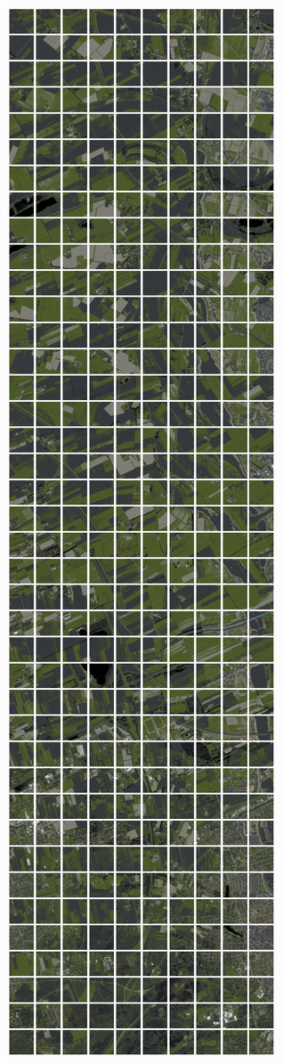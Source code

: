 <html>
<div>
<img src="https://github.com/HakkaTjakka/NL_TILE_MAP/blob/main/18/634/-1052/r.6340.-10520.png" height="44" width="44">
<img src="https://github.com/HakkaTjakka/NL_TILE_MAP/blob/main/18/634/-1052/r.6341.-10520.png" height="44" width="44">
<img src="https://github.com/HakkaTjakka/NL_TILE_MAP/blob/main/18/634/-1052/r.6342.-10520.png" height="44" width="44">
<img src="https://github.com/HakkaTjakka/NL_TILE_MAP/blob/main/18/634/-1052/r.6343.-10520.png" height="44" width="44">
<img src="https://github.com/HakkaTjakka/NL_TILE_MAP/blob/main/18/634/-1052/r.6344.-10520.png" height="44" width="44">
<img src="https://github.com/HakkaTjakka/NL_TILE_MAP/blob/main/18/634/-1052/r.6345.-10520.png" height="44" width="44">
<img src="https://github.com/HakkaTjakka/NL_TILE_MAP/blob/main/18/634/-1052/r.6346.-10520.png" height="44" width="44">
<img src="https://github.com/HakkaTjakka/NL_TILE_MAP/blob/main/18/634/-1052/r.6347.-10520.png" height="44" width="44">
<img src="https://github.com/HakkaTjakka/NL_TILE_MAP/blob/main/18/634/-1052/r.6348.-10520.png" height="44" width="44">
<img src="https://github.com/HakkaTjakka/NL_TILE_MAP/blob/main/18/634/-1052/r.6349.-10520.png" height="44" width="44">
<img src="https://github.com/HakkaTjakka/NL_TILE_MAP/blob/main/18/635/-1052/r.6350.-10520.png" height="44" width="44">
<img src="https://github.com/HakkaTjakka/NL_TILE_MAP/blob/main/18/635/-1052/r.6351.-10520.png" height="44" width="44">
<img src="https://github.com/HakkaTjakka/NL_TILE_MAP/blob/main/18/635/-1052/r.6352.-10520.png" height="44" width="44">
<img src="https://github.com/HakkaTjakka/NL_TILE_MAP/blob/main/18/635/-1052/r.6353.-10520.png" height="44" width="44">
<img src="https://github.com/HakkaTjakka/NL_TILE_MAP/blob/main/18/635/-1052/r.6354.-10520.png" height="44" width="44">
<img src="https://github.com/HakkaTjakka/NL_TILE_MAP/blob/main/18/635/-1052/r.6355.-10520.png" height="44" width="44">
<img src="https://github.com/HakkaTjakka/NL_TILE_MAP/blob/main/18/635/-1052/r.6356.-10520.png" height="44" width="44">
<img src="https://github.com/HakkaTjakka/NL_TILE_MAP/blob/main/18/635/-1052/r.6357.-10520.png" height="44" width="44">
<img src="https://github.com/HakkaTjakka/NL_TILE_MAP/blob/main/18/635/-1052/r.6358.-10520.png" height="44" width="44">
<img src="https://github.com/HakkaTjakka/NL_TILE_MAP/blob/main/18/635/-1052/r.6359.-10520.png" height="44" width="44">
<br>
<img src="https://github.com/HakkaTjakka/NL_TILE_MAP/blob/main/18/634/-1052/r.6340.-10519.png" height="44" width="44">
<img src="https://github.com/HakkaTjakka/NL_TILE_MAP/blob/main/18/634/-1052/r.6341.-10519.png" height="44" width="44">
<img src="https://github.com/HakkaTjakka/NL_TILE_MAP/blob/main/18/634/-1052/r.6342.-10519.png" height="44" width="44">
<img src="https://github.com/HakkaTjakka/NL_TILE_MAP/blob/main/18/634/-1052/r.6343.-10519.png" height="44" width="44">
<img src="https://github.com/HakkaTjakka/NL_TILE_MAP/blob/main/18/634/-1052/r.6344.-10519.png" height="44" width="44">
<img src="https://github.com/HakkaTjakka/NL_TILE_MAP/blob/main/18/634/-1052/r.6345.-10519.png" height="44" width="44">
<img src="https://github.com/HakkaTjakka/NL_TILE_MAP/blob/main/18/634/-1052/r.6346.-10519.png" height="44" width="44">
<img src="https://github.com/HakkaTjakka/NL_TILE_MAP/blob/main/18/634/-1052/r.6347.-10519.png" height="44" width="44">
<img src="https://github.com/HakkaTjakka/NL_TILE_MAP/blob/main/18/634/-1052/r.6348.-10519.png" height="44" width="44">
<img src="https://github.com/HakkaTjakka/NL_TILE_MAP/blob/main/18/634/-1052/r.6349.-10519.png" height="44" width="44">
<img src="https://github.com/HakkaTjakka/NL_TILE_MAP/blob/main/18/635/-1052/r.6350.-10519.png" height="44" width="44">
<img src="https://github.com/HakkaTjakka/NL_TILE_MAP/blob/main/18/635/-1052/r.6351.-10519.png" height="44" width="44">
<img src="https://github.com/HakkaTjakka/NL_TILE_MAP/blob/main/18/635/-1052/r.6352.-10519.png" height="44" width="44">
<img src="https://github.com/HakkaTjakka/NL_TILE_MAP/blob/main/18/635/-1052/r.6353.-10519.png" height="44" width="44">
<img src="https://github.com/HakkaTjakka/NL_TILE_MAP/blob/main/18/635/-1052/r.6354.-10519.png" height="44" width="44">
<img src="https://github.com/HakkaTjakka/NL_TILE_MAP/blob/main/18/635/-1052/r.6355.-10519.png" height="44" width="44">
<img src="https://github.com/HakkaTjakka/NL_TILE_MAP/blob/main/18/635/-1052/r.6356.-10519.png" height="44" width="44">
<img src="https://github.com/HakkaTjakka/NL_TILE_MAP/blob/main/18/635/-1052/r.6357.-10519.png" height="44" width="44">
<img src="https://github.com/HakkaTjakka/NL_TILE_MAP/blob/main/18/635/-1052/r.6358.-10519.png" height="44" width="44">
<img src="https://github.com/HakkaTjakka/NL_TILE_MAP/blob/main/18/635/-1052/r.6359.-10519.png" height="44" width="44">
<br>
<img src="https://github.com/HakkaTjakka/NL_TILE_MAP/blob/main/18/634/-1052/r.6340.-10518.png" height="44" width="44">
<img src="https://github.com/HakkaTjakka/NL_TILE_MAP/blob/main/18/634/-1052/r.6341.-10518.png" height="44" width="44">
<img src="https://github.com/HakkaTjakka/NL_TILE_MAP/blob/main/18/634/-1052/r.6342.-10518.png" height="44" width="44">
<img src="https://github.com/HakkaTjakka/NL_TILE_MAP/blob/main/18/634/-1052/r.6343.-10518.png" height="44" width="44">
<img src="https://github.com/HakkaTjakka/NL_TILE_MAP/blob/main/18/634/-1052/r.6344.-10518.png" height="44" width="44">
<img src="https://github.com/HakkaTjakka/NL_TILE_MAP/blob/main/18/634/-1052/r.6345.-10518.png" height="44" width="44">
<img src="https://github.com/HakkaTjakka/NL_TILE_MAP/blob/main/18/634/-1052/r.6346.-10518.png" height="44" width="44">
<img src="https://github.com/HakkaTjakka/NL_TILE_MAP/blob/main/18/634/-1052/r.6347.-10518.png" height="44" width="44">
<img src="https://github.com/HakkaTjakka/NL_TILE_MAP/blob/main/18/634/-1052/r.6348.-10518.png" height="44" width="44">
<img src="https://github.com/HakkaTjakka/NL_TILE_MAP/blob/main/18/634/-1052/r.6349.-10518.png" height="44" width="44">
<img src="https://github.com/HakkaTjakka/NL_TILE_MAP/blob/main/18/635/-1052/r.6350.-10518.png" height="44" width="44">
<img src="https://github.com/HakkaTjakka/NL_TILE_MAP/blob/main/18/635/-1052/r.6351.-10518.png" height="44" width="44">
<img src="https://github.com/HakkaTjakka/NL_TILE_MAP/blob/main/18/635/-1052/r.6352.-10518.png" height="44" width="44">
<img src="https://github.com/HakkaTjakka/NL_TILE_MAP/blob/main/18/635/-1052/r.6353.-10518.png" height="44" width="44">
<img src="https://github.com/HakkaTjakka/NL_TILE_MAP/blob/main/18/635/-1052/r.6354.-10518.png" height="44" width="44">
<img src="https://github.com/HakkaTjakka/NL_TILE_MAP/blob/main/18/635/-1052/r.6355.-10518.png" height="44" width="44">
<img src="https://github.com/HakkaTjakka/NL_TILE_MAP/blob/main/18/635/-1052/r.6356.-10518.png" height="44" width="44">
<img src="https://github.com/HakkaTjakka/NL_TILE_MAP/blob/main/18/635/-1052/r.6357.-10518.png" height="44" width="44">
<img src="https://github.com/HakkaTjakka/NL_TILE_MAP/blob/main/18/635/-1052/r.6358.-10518.png" height="44" width="44">
<img src="https://github.com/HakkaTjakka/NL_TILE_MAP/blob/main/18/635/-1052/r.6359.-10518.png" height="44" width="44">
<br>
<img src="https://github.com/HakkaTjakka/NL_TILE_MAP/blob/main/18/634/-1052/r.6340.-10517.png" height="44" width="44">
<img src="https://github.com/HakkaTjakka/NL_TILE_MAP/blob/main/18/634/-1052/r.6341.-10517.png" height="44" width="44">
<img src="https://github.com/HakkaTjakka/NL_TILE_MAP/blob/main/18/634/-1052/r.6342.-10517.png" height="44" width="44">
<img src="https://github.com/HakkaTjakka/NL_TILE_MAP/blob/main/18/634/-1052/r.6343.-10517.png" height="44" width="44">
<img src="https://github.com/HakkaTjakka/NL_TILE_MAP/blob/main/18/634/-1052/r.6344.-10517.png" height="44" width="44">
<img src="https://github.com/HakkaTjakka/NL_TILE_MAP/blob/main/18/634/-1052/r.6345.-10517.png" height="44" width="44">
<img src="https://github.com/HakkaTjakka/NL_TILE_MAP/blob/main/18/634/-1052/r.6346.-10517.png" height="44" width="44">
<img src="https://github.com/HakkaTjakka/NL_TILE_MAP/blob/main/18/634/-1052/r.6347.-10517.png" height="44" width="44">
<img src="https://github.com/HakkaTjakka/NL_TILE_MAP/blob/main/18/634/-1052/r.6348.-10517.png" height="44" width="44">
<img src="https://github.com/HakkaTjakka/NL_TILE_MAP/blob/main/18/634/-1052/r.6349.-10517.png" height="44" width="44">
<img src="https://github.com/HakkaTjakka/NL_TILE_MAP/blob/main/18/635/-1052/r.6350.-10517.png" height="44" width="44">
<img src="https://github.com/HakkaTjakka/NL_TILE_MAP/blob/main/18/635/-1052/r.6351.-10517.png" height="44" width="44">
<img src="https://github.com/HakkaTjakka/NL_TILE_MAP/blob/main/18/635/-1052/r.6352.-10517.png" height="44" width="44">
<img src="https://github.com/HakkaTjakka/NL_TILE_MAP/blob/main/18/635/-1052/r.6353.-10517.png" height="44" width="44">
<img src="https://github.com/HakkaTjakka/NL_TILE_MAP/blob/main/18/635/-1052/r.6354.-10517.png" height="44" width="44">
<img src="https://github.com/HakkaTjakka/NL_TILE_MAP/blob/main/18/635/-1052/r.6355.-10517.png" height="44" width="44">
<img src="https://github.com/HakkaTjakka/NL_TILE_MAP/blob/main/18/635/-1052/r.6356.-10517.png" height="44" width="44">
<img src="https://github.com/HakkaTjakka/NL_TILE_MAP/blob/main/18/635/-1052/r.6357.-10517.png" height="44" width="44">
<img src="https://github.com/HakkaTjakka/NL_TILE_MAP/blob/main/18/635/-1052/r.6358.-10517.png" height="44" width="44">
<img src="https://github.com/HakkaTjakka/NL_TILE_MAP/blob/main/18/635/-1052/r.6359.-10517.png" height="44" width="44">
<br>
<img src="https://github.com/HakkaTjakka/NL_TILE_MAP/blob/main/18/634/-1052/r.6340.-10516.png" height="44" width="44">
<img src="https://github.com/HakkaTjakka/NL_TILE_MAP/blob/main/18/634/-1052/r.6341.-10516.png" height="44" width="44">
<img src="https://github.com/HakkaTjakka/NL_TILE_MAP/blob/main/18/634/-1052/r.6342.-10516.png" height="44" width="44">
<img src="https://github.com/HakkaTjakka/NL_TILE_MAP/blob/main/18/634/-1052/r.6343.-10516.png" height="44" width="44">
<img src="https://github.com/HakkaTjakka/NL_TILE_MAP/blob/main/18/634/-1052/r.6344.-10516.png" height="44" width="44">
<img src="https://github.com/HakkaTjakka/NL_TILE_MAP/blob/main/18/634/-1052/r.6345.-10516.png" height="44" width="44">
<img src="https://github.com/HakkaTjakka/NL_TILE_MAP/blob/main/18/634/-1052/r.6346.-10516.png" height="44" width="44">
<img src="https://github.com/HakkaTjakka/NL_TILE_MAP/blob/main/18/634/-1052/r.6347.-10516.png" height="44" width="44">
<img src="https://github.com/HakkaTjakka/NL_TILE_MAP/blob/main/18/634/-1052/r.6348.-10516.png" height="44" width="44">
<img src="https://github.com/HakkaTjakka/NL_TILE_MAP/blob/main/18/634/-1052/r.6349.-10516.png" height="44" width="44">
<img src="https://github.com/HakkaTjakka/NL_TILE_MAP/blob/main/18/635/-1052/r.6350.-10516.png" height="44" width="44">
<img src="https://github.com/HakkaTjakka/NL_TILE_MAP/blob/main/18/635/-1052/r.6351.-10516.png" height="44" width="44">
<img src="https://github.com/HakkaTjakka/NL_TILE_MAP/blob/main/18/635/-1052/r.6352.-10516.png" height="44" width="44">
<img src="https://github.com/HakkaTjakka/NL_TILE_MAP/blob/main/18/635/-1052/r.6353.-10516.png" height="44" width="44">
<img src="https://github.com/HakkaTjakka/NL_TILE_MAP/blob/main/18/635/-1052/r.6354.-10516.png" height="44" width="44">
<img src="https://github.com/HakkaTjakka/NL_TILE_MAP/blob/main/18/635/-1052/r.6355.-10516.png" height="44" width="44">
<img src="https://github.com/HakkaTjakka/NL_TILE_MAP/blob/main/18/635/-1052/r.6356.-10516.png" height="44" width="44">
<img src="https://github.com/HakkaTjakka/NL_TILE_MAP/blob/main/18/635/-1052/r.6357.-10516.png" height="44" width="44">
<img src="https://github.com/HakkaTjakka/NL_TILE_MAP/blob/main/18/635/-1052/r.6358.-10516.png" height="44" width="44">
<img src="https://github.com/HakkaTjakka/NL_TILE_MAP/blob/main/18/635/-1052/r.6359.-10516.png" height="44" width="44">
<br>
<img src="https://github.com/HakkaTjakka/NL_TILE_MAP/blob/main/18/634/-1052/r.6340.-10515.png" height="44" width="44">
<img src="https://github.com/HakkaTjakka/NL_TILE_MAP/blob/main/18/634/-1052/r.6341.-10515.png" height="44" width="44">
<img src="https://github.com/HakkaTjakka/NL_TILE_MAP/blob/main/18/634/-1052/r.6342.-10515.png" height="44" width="44">
<img src="https://github.com/HakkaTjakka/NL_TILE_MAP/blob/main/18/634/-1052/r.6343.-10515.png" height="44" width="44">
<img src="https://github.com/HakkaTjakka/NL_TILE_MAP/blob/main/18/634/-1052/r.6344.-10515.png" height="44" width="44">
<img src="https://github.com/HakkaTjakka/NL_TILE_MAP/blob/main/18/634/-1052/r.6345.-10515.png" height="44" width="44">
<img src="https://github.com/HakkaTjakka/NL_TILE_MAP/blob/main/18/634/-1052/r.6346.-10515.png" height="44" width="44">
<img src="https://github.com/HakkaTjakka/NL_TILE_MAP/blob/main/18/634/-1052/r.6347.-10515.png" height="44" width="44">
<img src="https://github.com/HakkaTjakka/NL_TILE_MAP/blob/main/18/634/-1052/r.6348.-10515.png" height="44" width="44">
<img src="https://github.com/HakkaTjakka/NL_TILE_MAP/blob/main/18/634/-1052/r.6349.-10515.png" height="44" width="44">
<img src="https://github.com/HakkaTjakka/NL_TILE_MAP/blob/main/18/635/-1052/r.6350.-10515.png" height="44" width="44">
<img src="https://github.com/HakkaTjakka/NL_TILE_MAP/blob/main/18/635/-1052/r.6351.-10515.png" height="44" width="44">
<img src="https://github.com/HakkaTjakka/NL_TILE_MAP/blob/main/18/635/-1052/r.6352.-10515.png" height="44" width="44">
<img src="https://github.com/HakkaTjakka/NL_TILE_MAP/blob/main/18/635/-1052/r.6353.-10515.png" height="44" width="44">
<img src="https://github.com/HakkaTjakka/NL_TILE_MAP/blob/main/18/635/-1052/r.6354.-10515.png" height="44" width="44">
<img src="https://github.com/HakkaTjakka/NL_TILE_MAP/blob/main/18/635/-1052/r.6355.-10515.png" height="44" width="44">
<img src="https://github.com/HakkaTjakka/NL_TILE_MAP/blob/main/18/635/-1052/r.6356.-10515.png" height="44" width="44">
<img src="https://github.com/HakkaTjakka/NL_TILE_MAP/blob/main/18/635/-1052/r.6357.-10515.png" height="44" width="44">
<img src="https://github.com/HakkaTjakka/NL_TILE_MAP/blob/main/18/635/-1052/r.6358.-10515.png" height="44" width="44">
<img src="https://github.com/HakkaTjakka/NL_TILE_MAP/blob/main/18/635/-1052/r.6359.-10515.png" height="44" width="44">
<br>
<img src="https://github.com/HakkaTjakka/NL_TILE_MAP/blob/main/18/634/-1052/r.6340.-10514.png" height="44" width="44">
<img src="https://github.com/HakkaTjakka/NL_TILE_MAP/blob/main/18/634/-1052/r.6341.-10514.png" height="44" width="44">
<img src="https://github.com/HakkaTjakka/NL_TILE_MAP/blob/main/18/634/-1052/r.6342.-10514.png" height="44" width="44">
<img src="https://github.com/HakkaTjakka/NL_TILE_MAP/blob/main/18/634/-1052/r.6343.-10514.png" height="44" width="44">
<img src="https://github.com/HakkaTjakka/NL_TILE_MAP/blob/main/18/634/-1052/r.6344.-10514.png" height="44" width="44">
<img src="https://github.com/HakkaTjakka/NL_TILE_MAP/blob/main/18/634/-1052/r.6345.-10514.png" height="44" width="44">
<img src="https://github.com/HakkaTjakka/NL_TILE_MAP/blob/main/18/634/-1052/r.6346.-10514.png" height="44" width="44">
<img src="https://github.com/HakkaTjakka/NL_TILE_MAP/blob/main/18/634/-1052/r.6347.-10514.png" height="44" width="44">
<img src="https://github.com/HakkaTjakka/NL_TILE_MAP/blob/main/18/634/-1052/r.6348.-10514.png" height="44" width="44">
<img src="https://github.com/HakkaTjakka/NL_TILE_MAP/blob/main/18/634/-1052/r.6349.-10514.png" height="44" width="44">
<img src="https://github.com/HakkaTjakka/NL_TILE_MAP/blob/main/18/635/-1052/r.6350.-10514.png" height="44" width="44">
<img src="https://github.com/HakkaTjakka/NL_TILE_MAP/blob/main/18/635/-1052/r.6351.-10514.png" height="44" width="44">
<img src="https://github.com/HakkaTjakka/NL_TILE_MAP/blob/main/18/635/-1052/r.6352.-10514.png" height="44" width="44">
<img src="https://github.com/HakkaTjakka/NL_TILE_MAP/blob/main/18/635/-1052/r.6353.-10514.png" height="44" width="44">
<img src="https://github.com/HakkaTjakka/NL_TILE_MAP/blob/main/18/635/-1052/r.6354.-10514.png" height="44" width="44">
<img src="https://github.com/HakkaTjakka/NL_TILE_MAP/blob/main/18/635/-1052/r.6355.-10514.png" height="44" width="44">
<img src="https://github.com/HakkaTjakka/NL_TILE_MAP/blob/main/18/635/-1052/r.6356.-10514.png" height="44" width="44">
<img src="https://github.com/HakkaTjakka/NL_TILE_MAP/blob/main/18/635/-1052/r.6357.-10514.png" height="44" width="44">
<img src="https://github.com/HakkaTjakka/NL_TILE_MAP/blob/main/18/635/-1052/r.6358.-10514.png" height="44" width="44">
<img src="https://github.com/HakkaTjakka/NL_TILE_MAP/blob/main/18/635/-1052/r.6359.-10514.png" height="44" width="44">
<br>
<img src="https://github.com/HakkaTjakka/NL_TILE_MAP/blob/main/18/634/-1052/r.6340.-10513.png" height="44" width="44">
<img src="https://github.com/HakkaTjakka/NL_TILE_MAP/blob/main/18/634/-1052/r.6341.-10513.png" height="44" width="44">
<img src="https://github.com/HakkaTjakka/NL_TILE_MAP/blob/main/18/634/-1052/r.6342.-10513.png" height="44" width="44">
<img src="https://github.com/HakkaTjakka/NL_TILE_MAP/blob/main/18/634/-1052/r.6343.-10513.png" height="44" width="44">
<img src="https://github.com/HakkaTjakka/NL_TILE_MAP/blob/main/18/634/-1052/r.6344.-10513.png" height="44" width="44">
<img src="https://github.com/HakkaTjakka/NL_TILE_MAP/blob/main/18/634/-1052/r.6345.-10513.png" height="44" width="44">
<img src="https://github.com/HakkaTjakka/NL_TILE_MAP/blob/main/18/634/-1052/r.6346.-10513.png" height="44" width="44">
<img src="https://github.com/HakkaTjakka/NL_TILE_MAP/blob/main/18/634/-1052/r.6347.-10513.png" height="44" width="44">
<img src="https://github.com/HakkaTjakka/NL_TILE_MAP/blob/main/18/634/-1052/r.6348.-10513.png" height="44" width="44">
<img src="https://github.com/HakkaTjakka/NL_TILE_MAP/blob/main/18/634/-1052/r.6349.-10513.png" height="44" width="44">
<img src="https://github.com/HakkaTjakka/NL_TILE_MAP/blob/main/18/635/-1052/r.6350.-10513.png" height="44" width="44">
<img src="https://github.com/HakkaTjakka/NL_TILE_MAP/blob/main/18/635/-1052/r.6351.-10513.png" height="44" width="44">
<img src="https://github.com/HakkaTjakka/NL_TILE_MAP/blob/main/18/635/-1052/r.6352.-10513.png" height="44" width="44">
<img src="https://github.com/HakkaTjakka/NL_TILE_MAP/blob/main/18/635/-1052/r.6353.-10513.png" height="44" width="44">
<img src="https://github.com/HakkaTjakka/NL_TILE_MAP/blob/main/18/635/-1052/r.6354.-10513.png" height="44" width="44">
<img src="https://github.com/HakkaTjakka/NL_TILE_MAP/blob/main/18/635/-1052/r.6355.-10513.png" height="44" width="44">
<img src="https://github.com/HakkaTjakka/NL_TILE_MAP/blob/main/18/635/-1052/r.6356.-10513.png" height="44" width="44">
<img src="https://github.com/HakkaTjakka/NL_TILE_MAP/blob/main/18/635/-1052/r.6357.-10513.png" height="44" width="44">
<img src="https://github.com/HakkaTjakka/NL_TILE_MAP/blob/main/18/635/-1052/r.6358.-10513.png" height="44" width="44">
<img src="https://github.com/HakkaTjakka/NL_TILE_MAP/blob/main/18/635/-1052/r.6359.-10513.png" height="44" width="44">
<br>
<img src="https://github.com/HakkaTjakka/NL_TILE_MAP/blob/main/18/634/-1052/r.6340.-10512.png" height="44" width="44">
<img src="https://github.com/HakkaTjakka/NL_TILE_MAP/blob/main/18/634/-1052/r.6341.-10512.png" height="44" width="44">
<img src="https://github.com/HakkaTjakka/NL_TILE_MAP/blob/main/18/634/-1052/r.6342.-10512.png" height="44" width="44">
<img src="https://github.com/HakkaTjakka/NL_TILE_MAP/blob/main/18/634/-1052/r.6343.-10512.png" height="44" width="44">
<img src="https://github.com/HakkaTjakka/NL_TILE_MAP/blob/main/18/634/-1052/r.6344.-10512.png" height="44" width="44">
<img src="https://github.com/HakkaTjakka/NL_TILE_MAP/blob/main/18/634/-1052/r.6345.-10512.png" height="44" width="44">
<img src="https://github.com/HakkaTjakka/NL_TILE_MAP/blob/main/18/634/-1052/r.6346.-10512.png" height="44" width="44">
<img src="https://github.com/HakkaTjakka/NL_TILE_MAP/blob/main/18/634/-1052/r.6347.-10512.png" height="44" width="44">
<img src="https://github.com/HakkaTjakka/NL_TILE_MAP/blob/main/18/634/-1052/r.6348.-10512.png" height="44" width="44">
<img src="https://github.com/HakkaTjakka/NL_TILE_MAP/blob/main/18/634/-1052/r.6349.-10512.png" height="44" width="44">
<img src="https://github.com/HakkaTjakka/NL_TILE_MAP/blob/main/18/635/-1052/r.6350.-10512.png" height="44" width="44">
<img src="https://github.com/HakkaTjakka/NL_TILE_MAP/blob/main/18/635/-1052/r.6351.-10512.png" height="44" width="44">
<img src="https://github.com/HakkaTjakka/NL_TILE_MAP/blob/main/18/635/-1052/r.6352.-10512.png" height="44" width="44">
<img src="https://github.com/HakkaTjakka/NL_TILE_MAP/blob/main/18/635/-1052/r.6353.-10512.png" height="44" width="44">
<img src="https://github.com/HakkaTjakka/NL_TILE_MAP/blob/main/18/635/-1052/r.6354.-10512.png" height="44" width="44">
<img src="https://github.com/HakkaTjakka/NL_TILE_MAP/blob/main/18/635/-1052/r.6355.-10512.png" height="44" width="44">
<img src="https://github.com/HakkaTjakka/NL_TILE_MAP/blob/main/18/635/-1052/r.6356.-10512.png" height="44" width="44">
<img src="https://github.com/HakkaTjakka/NL_TILE_MAP/blob/main/18/635/-1052/r.6357.-10512.png" height="44" width="44">
<img src="https://github.com/HakkaTjakka/NL_TILE_MAP/blob/main/18/635/-1052/r.6358.-10512.png" height="44" width="44">
<img src="https://github.com/HakkaTjakka/NL_TILE_MAP/blob/main/18/635/-1052/r.6359.-10512.png" height="44" width="44">
<br>
<img src="https://github.com/HakkaTjakka/NL_TILE_MAP/blob/main/18/634/-1052/r.6340.-10511.png" height="44" width="44">
<img src="https://github.com/HakkaTjakka/NL_TILE_MAP/blob/main/18/634/-1052/r.6341.-10511.png" height="44" width="44">
<img src="https://github.com/HakkaTjakka/NL_TILE_MAP/blob/main/18/634/-1052/r.6342.-10511.png" height="44" width="44">
<img src="https://github.com/HakkaTjakka/NL_TILE_MAP/blob/main/18/634/-1052/r.6343.-10511.png" height="44" width="44">
<img src="https://github.com/HakkaTjakka/NL_TILE_MAP/blob/main/18/634/-1052/r.6344.-10511.png" height="44" width="44">
<img src="https://github.com/HakkaTjakka/NL_TILE_MAP/blob/main/18/634/-1052/r.6345.-10511.png" height="44" width="44">
<img src="https://github.com/HakkaTjakka/NL_TILE_MAP/blob/main/18/634/-1052/r.6346.-10511.png" height="44" width="44">
<img src="https://github.com/HakkaTjakka/NL_TILE_MAP/blob/main/18/634/-1052/r.6347.-10511.png" height="44" width="44">
<img src="https://github.com/HakkaTjakka/NL_TILE_MAP/blob/main/18/634/-1052/r.6348.-10511.png" height="44" width="44">
<img src="https://github.com/HakkaTjakka/NL_TILE_MAP/blob/main/18/634/-1052/r.6349.-10511.png" height="44" width="44">
<img src="https://github.com/HakkaTjakka/NL_TILE_MAP/blob/main/18/635/-1052/r.6350.-10511.png" height="44" width="44">
<img src="https://github.com/HakkaTjakka/NL_TILE_MAP/blob/main/18/635/-1052/r.6351.-10511.png" height="44" width="44">
<img src="https://github.com/HakkaTjakka/NL_TILE_MAP/blob/main/18/635/-1052/r.6352.-10511.png" height="44" width="44">
<img src="https://github.com/HakkaTjakka/NL_TILE_MAP/blob/main/18/635/-1052/r.6353.-10511.png" height="44" width="44">
<img src="https://github.com/HakkaTjakka/NL_TILE_MAP/blob/main/18/635/-1052/r.6354.-10511.png" height="44" width="44">
<img src="https://github.com/HakkaTjakka/NL_TILE_MAP/blob/main/18/635/-1052/r.6355.-10511.png" height="44" width="44">
<img src="https://github.com/HakkaTjakka/NL_TILE_MAP/blob/main/18/635/-1052/r.6356.-10511.png" height="44" width="44">
<img src="https://github.com/HakkaTjakka/NL_TILE_MAP/blob/main/18/635/-1052/r.6357.-10511.png" height="44" width="44">
<img src="https://github.com/HakkaTjakka/NL_TILE_MAP/blob/main/18/635/-1052/r.6358.-10511.png" height="44" width="44">
<img src="https://github.com/HakkaTjakka/NL_TILE_MAP/blob/main/18/635/-1052/r.6359.-10511.png" height="44" width="44">
<br>
<img src="https://github.com/HakkaTjakka/NL_TILE_MAP/blob/main/18/634/-1051/r.6340.-10510.png" height="44" width="44">
<img src="https://github.com/HakkaTjakka/NL_TILE_MAP/blob/main/18/634/-1051/r.6341.-10510.png" height="44" width="44">
<img src="https://github.com/HakkaTjakka/NL_TILE_MAP/blob/main/18/634/-1051/r.6342.-10510.png" height="44" width="44">
<img src="https://github.com/HakkaTjakka/NL_TILE_MAP/blob/main/18/634/-1051/r.6343.-10510.png" height="44" width="44">
<img src="https://github.com/HakkaTjakka/NL_TILE_MAP/blob/main/18/634/-1051/r.6344.-10510.png" height="44" width="44">
<img src="https://github.com/HakkaTjakka/NL_TILE_MAP/blob/main/18/634/-1051/r.6345.-10510.png" height="44" width="44">
<img src="https://github.com/HakkaTjakka/NL_TILE_MAP/blob/main/18/634/-1051/r.6346.-10510.png" height="44" width="44">
<img src="https://github.com/HakkaTjakka/NL_TILE_MAP/blob/main/18/634/-1051/r.6347.-10510.png" height="44" width="44">
<img src="https://github.com/HakkaTjakka/NL_TILE_MAP/blob/main/18/634/-1051/r.6348.-10510.png" height="44" width="44">
<img src="https://github.com/HakkaTjakka/NL_TILE_MAP/blob/main/18/634/-1051/r.6349.-10510.png" height="44" width="44">
<img src="https://github.com/HakkaTjakka/NL_TILE_MAP/blob/main/18/635/-1051/r.6350.-10510.png" height="44" width="44">
<img src="https://github.com/HakkaTjakka/NL_TILE_MAP/blob/main/18/635/-1051/r.6351.-10510.png" height="44" width="44">
<img src="https://github.com/HakkaTjakka/NL_TILE_MAP/blob/main/18/635/-1051/r.6352.-10510.png" height="44" width="44">
<img src="https://github.com/HakkaTjakka/NL_TILE_MAP/blob/main/18/635/-1051/r.6353.-10510.png" height="44" width="44">
<img src="https://github.com/HakkaTjakka/NL_TILE_MAP/blob/main/18/635/-1051/r.6354.-10510.png" height="44" width="44">
<img src="https://github.com/HakkaTjakka/NL_TILE_MAP/blob/main/18/635/-1051/r.6355.-10510.png" height="44" width="44">
<img src="https://github.com/HakkaTjakka/NL_TILE_MAP/blob/main/18/635/-1051/r.6356.-10510.png" height="44" width="44">
<img src="https://github.com/HakkaTjakka/NL_TILE_MAP/blob/main/18/635/-1051/r.6357.-10510.png" height="44" width="44">
<img src="https://github.com/HakkaTjakka/NL_TILE_MAP/blob/main/18/635/-1051/r.6358.-10510.png" height="44" width="44">
<img src="https://github.com/HakkaTjakka/NL_TILE_MAP/blob/main/18/635/-1051/r.6359.-10510.png" height="44" width="44">
<br>
<img src="https://github.com/HakkaTjakka/NL_TILE_MAP/blob/main/18/634/-1051/r.6340.-10509.png" height="44" width="44">
<img src="https://github.com/HakkaTjakka/NL_TILE_MAP/blob/main/18/634/-1051/r.6341.-10509.png" height="44" width="44">
<img src="https://github.com/HakkaTjakka/NL_TILE_MAP/blob/main/18/634/-1051/r.6342.-10509.png" height="44" width="44">
<img src="https://github.com/HakkaTjakka/NL_TILE_MAP/blob/main/18/634/-1051/r.6343.-10509.png" height="44" width="44">
<img src="https://github.com/HakkaTjakka/NL_TILE_MAP/blob/main/18/634/-1051/r.6344.-10509.png" height="44" width="44">
<img src="https://github.com/HakkaTjakka/NL_TILE_MAP/blob/main/18/634/-1051/r.6345.-10509.png" height="44" width="44">
<img src="https://github.com/HakkaTjakka/NL_TILE_MAP/blob/main/18/634/-1051/r.6346.-10509.png" height="44" width="44">
<img src="https://github.com/HakkaTjakka/NL_TILE_MAP/blob/main/18/634/-1051/r.6347.-10509.png" height="44" width="44">
<img src="https://github.com/HakkaTjakka/NL_TILE_MAP/blob/main/18/634/-1051/r.6348.-10509.png" height="44" width="44">
<img src="https://github.com/HakkaTjakka/NL_TILE_MAP/blob/main/18/634/-1051/r.6349.-10509.png" height="44" width="44">
<img src="https://github.com/HakkaTjakka/NL_TILE_MAP/blob/main/18/635/-1051/r.6350.-10509.png" height="44" width="44">
<img src="https://github.com/HakkaTjakka/NL_TILE_MAP/blob/main/18/635/-1051/r.6351.-10509.png" height="44" width="44">
<img src="https://github.com/HakkaTjakka/NL_TILE_MAP/blob/main/18/635/-1051/r.6352.-10509.png" height="44" width="44">
<img src="https://github.com/HakkaTjakka/NL_TILE_MAP/blob/main/18/635/-1051/r.6353.-10509.png" height="44" width="44">
<img src="https://github.com/HakkaTjakka/NL_TILE_MAP/blob/main/18/635/-1051/r.6354.-10509.png" height="44" width="44">
<img src="https://github.com/HakkaTjakka/NL_TILE_MAP/blob/main/18/635/-1051/r.6355.-10509.png" height="44" width="44">
<img src="https://github.com/HakkaTjakka/NL_TILE_MAP/blob/main/18/635/-1051/r.6356.-10509.png" height="44" width="44">
<img src="https://github.com/HakkaTjakka/NL_TILE_MAP/blob/main/18/635/-1051/r.6357.-10509.png" height="44" width="44">
<img src="https://github.com/HakkaTjakka/NL_TILE_MAP/blob/main/18/635/-1051/r.6358.-10509.png" height="44" width="44">
<img src="https://github.com/HakkaTjakka/NL_TILE_MAP/blob/main/18/635/-1051/r.6359.-10509.png" height="44" width="44">
<br>
<img src="https://github.com/HakkaTjakka/NL_TILE_MAP/blob/main/18/634/-1051/r.6340.-10508.png" height="44" width="44">
<img src="https://github.com/HakkaTjakka/NL_TILE_MAP/blob/main/18/634/-1051/r.6341.-10508.png" height="44" width="44">
<img src="https://github.com/HakkaTjakka/NL_TILE_MAP/blob/main/18/634/-1051/r.6342.-10508.png" height="44" width="44">
<img src="https://github.com/HakkaTjakka/NL_TILE_MAP/blob/main/18/634/-1051/r.6343.-10508.png" height="44" width="44">
<img src="https://github.com/HakkaTjakka/NL_TILE_MAP/blob/main/18/634/-1051/r.6344.-10508.png" height="44" width="44">
<img src="https://github.com/HakkaTjakka/NL_TILE_MAP/blob/main/18/634/-1051/r.6345.-10508.png" height="44" width="44">
<img src="https://github.com/HakkaTjakka/NL_TILE_MAP/blob/main/18/634/-1051/r.6346.-10508.png" height="44" width="44">
<img src="https://github.com/HakkaTjakka/NL_TILE_MAP/blob/main/18/634/-1051/r.6347.-10508.png" height="44" width="44">
<img src="https://github.com/HakkaTjakka/NL_TILE_MAP/blob/main/18/634/-1051/r.6348.-10508.png" height="44" width="44">
<img src="https://github.com/HakkaTjakka/NL_TILE_MAP/blob/main/18/634/-1051/r.6349.-10508.png" height="44" width="44">
<img src="https://github.com/HakkaTjakka/NL_TILE_MAP/blob/main/18/635/-1051/r.6350.-10508.png" height="44" width="44">
<img src="https://github.com/HakkaTjakka/NL_TILE_MAP/blob/main/18/635/-1051/r.6351.-10508.png" height="44" width="44">
<img src="https://github.com/HakkaTjakka/NL_TILE_MAP/blob/main/18/635/-1051/r.6352.-10508.png" height="44" width="44">
<img src="https://github.com/HakkaTjakka/NL_TILE_MAP/blob/main/18/635/-1051/r.6353.-10508.png" height="44" width="44">
<img src="https://github.com/HakkaTjakka/NL_TILE_MAP/blob/main/18/635/-1051/r.6354.-10508.png" height="44" width="44">
<img src="https://github.com/HakkaTjakka/NL_TILE_MAP/blob/main/18/635/-1051/r.6355.-10508.png" height="44" width="44">
<img src="https://github.com/HakkaTjakka/NL_TILE_MAP/blob/main/18/635/-1051/r.6356.-10508.png" height="44" width="44">
<img src="https://github.com/HakkaTjakka/NL_TILE_MAP/blob/main/18/635/-1051/r.6357.-10508.png" height="44" width="44">
<img src="https://github.com/HakkaTjakka/NL_TILE_MAP/blob/main/18/635/-1051/r.6358.-10508.png" height="44" width="44">
<img src="https://github.com/HakkaTjakka/NL_TILE_MAP/blob/main/18/635/-1051/r.6359.-10508.png" height="44" width="44">
<br>
<img src="https://github.com/HakkaTjakka/NL_TILE_MAP/blob/main/18/634/-1051/r.6340.-10507.png" height="44" width="44">
<img src="https://github.com/HakkaTjakka/NL_TILE_MAP/blob/main/18/634/-1051/r.6341.-10507.png" height="44" width="44">
<img src="https://github.com/HakkaTjakka/NL_TILE_MAP/blob/main/18/634/-1051/r.6342.-10507.png" height="44" width="44">
<img src="https://github.com/HakkaTjakka/NL_TILE_MAP/blob/main/18/634/-1051/r.6343.-10507.png" height="44" width="44">
<img src="https://github.com/HakkaTjakka/NL_TILE_MAP/blob/main/18/634/-1051/r.6344.-10507.png" height="44" width="44">
<img src="https://github.com/HakkaTjakka/NL_TILE_MAP/blob/main/18/634/-1051/r.6345.-10507.png" height="44" width="44">
<img src="https://github.com/HakkaTjakka/NL_TILE_MAP/blob/main/18/634/-1051/r.6346.-10507.png" height="44" width="44">
<img src="https://github.com/HakkaTjakka/NL_TILE_MAP/blob/main/18/634/-1051/r.6347.-10507.png" height="44" width="44">
<img src="https://github.com/HakkaTjakka/NL_TILE_MAP/blob/main/18/634/-1051/r.6348.-10507.png" height="44" width="44">
<img src="https://github.com/HakkaTjakka/NL_TILE_MAP/blob/main/18/634/-1051/r.6349.-10507.png" height="44" width="44">
<img src="https://github.com/HakkaTjakka/NL_TILE_MAP/blob/main/18/635/-1051/r.6350.-10507.png" height="44" width="44">
<img src="https://github.com/HakkaTjakka/NL_TILE_MAP/blob/main/18/635/-1051/r.6351.-10507.png" height="44" width="44">
<img src="https://github.com/HakkaTjakka/NL_TILE_MAP/blob/main/18/635/-1051/r.6352.-10507.png" height="44" width="44">
<img src="https://github.com/HakkaTjakka/NL_TILE_MAP/blob/main/18/635/-1051/r.6353.-10507.png" height="44" width="44">
<img src="https://github.com/HakkaTjakka/NL_TILE_MAP/blob/main/18/635/-1051/r.6354.-10507.png" height="44" width="44">
<img src="https://github.com/HakkaTjakka/NL_TILE_MAP/blob/main/18/635/-1051/r.6355.-10507.png" height="44" width="44">
<img src="https://github.com/HakkaTjakka/NL_TILE_MAP/blob/main/18/635/-1051/r.6356.-10507.png" height="44" width="44">
<img src="https://github.com/HakkaTjakka/NL_TILE_MAP/blob/main/18/635/-1051/r.6357.-10507.png" height="44" width="44">
<img src="https://github.com/HakkaTjakka/NL_TILE_MAP/blob/main/18/635/-1051/r.6358.-10507.png" height="44" width="44">
<img src="https://github.com/HakkaTjakka/NL_TILE_MAP/blob/main/18/635/-1051/r.6359.-10507.png" height="44" width="44">
<br>
<img src="https://github.com/HakkaTjakka/NL_TILE_MAP/blob/main/18/634/-1051/r.6340.-10506.png" height="44" width="44">
<img src="https://github.com/HakkaTjakka/NL_TILE_MAP/blob/main/18/634/-1051/r.6341.-10506.png" height="44" width="44">
<img src="https://github.com/HakkaTjakka/NL_TILE_MAP/blob/main/18/634/-1051/r.6342.-10506.png" height="44" width="44">
<img src="https://github.com/HakkaTjakka/NL_TILE_MAP/blob/main/18/634/-1051/r.6343.-10506.png" height="44" width="44">
<img src="https://github.com/HakkaTjakka/NL_TILE_MAP/blob/main/18/634/-1051/r.6344.-10506.png" height="44" width="44">
<img src="https://github.com/HakkaTjakka/NL_TILE_MAP/blob/main/18/634/-1051/r.6345.-10506.png" height="44" width="44">
<img src="https://github.com/HakkaTjakka/NL_TILE_MAP/blob/main/18/634/-1051/r.6346.-10506.png" height="44" width="44">
<img src="https://github.com/HakkaTjakka/NL_TILE_MAP/blob/main/18/634/-1051/r.6347.-10506.png" height="44" width="44">
<img src="https://github.com/HakkaTjakka/NL_TILE_MAP/blob/main/18/634/-1051/r.6348.-10506.png" height="44" width="44">
<img src="https://github.com/HakkaTjakka/NL_TILE_MAP/blob/main/18/634/-1051/r.6349.-10506.png" height="44" width="44">
<img src="https://github.com/HakkaTjakka/NL_TILE_MAP/blob/main/18/635/-1051/r.6350.-10506.png" height="44" width="44">
<img src="https://github.com/HakkaTjakka/NL_TILE_MAP/blob/main/18/635/-1051/r.6351.-10506.png" height="44" width="44">
<img src="https://github.com/HakkaTjakka/NL_TILE_MAP/blob/main/18/635/-1051/r.6352.-10506.png" height="44" width="44">
<img src="https://github.com/HakkaTjakka/NL_TILE_MAP/blob/main/18/635/-1051/r.6353.-10506.png" height="44" width="44">
<img src="https://github.com/HakkaTjakka/NL_TILE_MAP/blob/main/18/635/-1051/r.6354.-10506.png" height="44" width="44">
<img src="https://github.com/HakkaTjakka/NL_TILE_MAP/blob/main/18/635/-1051/r.6355.-10506.png" height="44" width="44">
<img src="https://github.com/HakkaTjakka/NL_TILE_MAP/blob/main/18/635/-1051/r.6356.-10506.png" height="44" width="44">
<img src="https://github.com/HakkaTjakka/NL_TILE_MAP/blob/main/18/635/-1051/r.6357.-10506.png" height="44" width="44">
<img src="https://github.com/HakkaTjakka/NL_TILE_MAP/blob/main/18/635/-1051/r.6358.-10506.png" height="44" width="44">
<img src="https://github.com/HakkaTjakka/NL_TILE_MAP/blob/main/18/635/-1051/r.6359.-10506.png" height="44" width="44">
<br>
<img src="https://github.com/HakkaTjakka/NL_TILE_MAP/blob/main/18/634/-1051/r.6340.-10505.png" height="44" width="44">
<img src="https://github.com/HakkaTjakka/NL_TILE_MAP/blob/main/18/634/-1051/r.6341.-10505.png" height="44" width="44">
<img src="https://github.com/HakkaTjakka/NL_TILE_MAP/blob/main/18/634/-1051/r.6342.-10505.png" height="44" width="44">
<img src="https://github.com/HakkaTjakka/NL_TILE_MAP/blob/main/18/634/-1051/r.6343.-10505.png" height="44" width="44">
<img src="https://github.com/HakkaTjakka/NL_TILE_MAP/blob/main/18/634/-1051/r.6344.-10505.png" height="44" width="44">
<img src="https://github.com/HakkaTjakka/NL_TILE_MAP/blob/main/18/634/-1051/r.6345.-10505.png" height="44" width="44">
<img src="https://github.com/HakkaTjakka/NL_TILE_MAP/blob/main/18/634/-1051/r.6346.-10505.png" height="44" width="44">
<img src="https://github.com/HakkaTjakka/NL_TILE_MAP/blob/main/18/634/-1051/r.6347.-10505.png" height="44" width="44">
<img src="https://github.com/HakkaTjakka/NL_TILE_MAP/blob/main/18/634/-1051/r.6348.-10505.png" height="44" width="44">
<img src="https://github.com/HakkaTjakka/NL_TILE_MAP/blob/main/18/634/-1051/r.6349.-10505.png" height="44" width="44">
<img src="https://github.com/HakkaTjakka/NL_TILE_MAP/blob/main/18/635/-1051/r.6350.-10505.png" height="44" width="44">
<img src="https://github.com/HakkaTjakka/NL_TILE_MAP/blob/main/18/635/-1051/r.6351.-10505.png" height="44" width="44">
<img src="https://github.com/HakkaTjakka/NL_TILE_MAP/blob/main/18/635/-1051/r.6352.-10505.png" height="44" width="44">
<img src="https://github.com/HakkaTjakka/NL_TILE_MAP/blob/main/18/635/-1051/r.6353.-10505.png" height="44" width="44">
<img src="https://github.com/HakkaTjakka/NL_TILE_MAP/blob/main/18/635/-1051/r.6354.-10505.png" height="44" width="44">
<img src="https://github.com/HakkaTjakka/NL_TILE_MAP/blob/main/18/635/-1051/r.6355.-10505.png" height="44" width="44">
<img src="https://github.com/HakkaTjakka/NL_TILE_MAP/blob/main/18/635/-1051/r.6356.-10505.png" height="44" width="44">
<img src="https://github.com/HakkaTjakka/NL_TILE_MAP/blob/main/18/635/-1051/r.6357.-10505.png" height="44" width="44">
<img src="https://github.com/HakkaTjakka/NL_TILE_MAP/blob/main/18/635/-1051/r.6358.-10505.png" height="44" width="44">
<img src="https://github.com/HakkaTjakka/NL_TILE_MAP/blob/main/18/635/-1051/r.6359.-10505.png" height="44" width="44">
<br>
<img src="https://github.com/HakkaTjakka/NL_TILE_MAP/blob/main/18/634/-1051/r.6340.-10504.png" height="44" width="44">
<img src="https://github.com/HakkaTjakka/NL_TILE_MAP/blob/main/18/634/-1051/r.6341.-10504.png" height="44" width="44">
<img src="https://github.com/HakkaTjakka/NL_TILE_MAP/blob/main/18/634/-1051/r.6342.-10504.png" height="44" width="44">
<img src="https://github.com/HakkaTjakka/NL_TILE_MAP/blob/main/18/634/-1051/r.6343.-10504.png" height="44" width="44">
<img src="https://github.com/HakkaTjakka/NL_TILE_MAP/blob/main/18/634/-1051/r.6344.-10504.png" height="44" width="44">
<img src="https://github.com/HakkaTjakka/NL_TILE_MAP/blob/main/18/634/-1051/r.6345.-10504.png" height="44" width="44">
<img src="https://github.com/HakkaTjakka/NL_TILE_MAP/blob/main/18/634/-1051/r.6346.-10504.png" height="44" width="44">
<img src="https://github.com/HakkaTjakka/NL_TILE_MAP/blob/main/18/634/-1051/r.6347.-10504.png" height="44" width="44">
<img src="https://github.com/HakkaTjakka/NL_TILE_MAP/blob/main/18/634/-1051/r.6348.-10504.png" height="44" width="44">
<img src="https://github.com/HakkaTjakka/NL_TILE_MAP/blob/main/18/634/-1051/r.6349.-10504.png" height="44" width="44">
<img src="https://github.com/HakkaTjakka/NL_TILE_MAP/blob/main/18/635/-1051/r.6350.-10504.png" height="44" width="44">
<img src="https://github.com/HakkaTjakka/NL_TILE_MAP/blob/main/18/635/-1051/r.6351.-10504.png" height="44" width="44">
<img src="https://github.com/HakkaTjakka/NL_TILE_MAP/blob/main/18/635/-1051/r.6352.-10504.png" height="44" width="44">
<img src="https://github.com/HakkaTjakka/NL_TILE_MAP/blob/main/18/635/-1051/r.6353.-10504.png" height="44" width="44">
<img src="https://github.com/HakkaTjakka/NL_TILE_MAP/blob/main/18/635/-1051/r.6354.-10504.png" height="44" width="44">
<img src="https://github.com/HakkaTjakka/NL_TILE_MAP/blob/main/18/635/-1051/r.6355.-10504.png" height="44" width="44">
<img src="https://github.com/HakkaTjakka/NL_TILE_MAP/blob/main/18/635/-1051/r.6356.-10504.png" height="44" width="44">
<img src="https://github.com/HakkaTjakka/NL_TILE_MAP/blob/main/18/635/-1051/r.6357.-10504.png" height="44" width="44">
<img src="https://github.com/HakkaTjakka/NL_TILE_MAP/blob/main/18/635/-1051/r.6358.-10504.png" height="44" width="44">
<img src="https://github.com/HakkaTjakka/NL_TILE_MAP/blob/main/18/635/-1051/r.6359.-10504.png" height="44" width="44">
<br>
<img src="https://github.com/HakkaTjakka/NL_TILE_MAP/blob/main/18/634/-1051/r.6340.-10503.png" height="44" width="44">
<img src="https://github.com/HakkaTjakka/NL_TILE_MAP/blob/main/18/634/-1051/r.6341.-10503.png" height="44" width="44">
<img src="https://github.com/HakkaTjakka/NL_TILE_MAP/blob/main/18/634/-1051/r.6342.-10503.png" height="44" width="44">
<img src="https://github.com/HakkaTjakka/NL_TILE_MAP/blob/main/18/634/-1051/r.6343.-10503.png" height="44" width="44">
<img src="https://github.com/HakkaTjakka/NL_TILE_MAP/blob/main/18/634/-1051/r.6344.-10503.png" height="44" width="44">
<img src="https://github.com/HakkaTjakka/NL_TILE_MAP/blob/main/18/634/-1051/r.6345.-10503.png" height="44" width="44">
<img src="https://github.com/HakkaTjakka/NL_TILE_MAP/blob/main/18/634/-1051/r.6346.-10503.png" height="44" width="44">
<img src="https://github.com/HakkaTjakka/NL_TILE_MAP/blob/main/18/634/-1051/r.6347.-10503.png" height="44" width="44">
<img src="https://github.com/HakkaTjakka/NL_TILE_MAP/blob/main/18/634/-1051/r.6348.-10503.png" height="44" width="44">
<img src="https://github.com/HakkaTjakka/NL_TILE_MAP/blob/main/18/634/-1051/r.6349.-10503.png" height="44" width="44">
<img src="https://github.com/HakkaTjakka/NL_TILE_MAP/blob/main/18/635/-1051/r.6350.-10503.png" height="44" width="44">
<img src="https://github.com/HakkaTjakka/NL_TILE_MAP/blob/main/18/635/-1051/r.6351.-10503.png" height="44" width="44">
<img src="https://github.com/HakkaTjakka/NL_TILE_MAP/blob/main/18/635/-1051/r.6352.-10503.png" height="44" width="44">
<img src="https://github.com/HakkaTjakka/NL_TILE_MAP/blob/main/18/635/-1051/r.6353.-10503.png" height="44" width="44">
<img src="https://github.com/HakkaTjakka/NL_TILE_MAP/blob/main/18/635/-1051/r.6354.-10503.png" height="44" width="44">
<img src="https://github.com/HakkaTjakka/NL_TILE_MAP/blob/main/18/635/-1051/r.6355.-10503.png" height="44" width="44">
<img src="https://github.com/HakkaTjakka/NL_TILE_MAP/blob/main/18/635/-1051/r.6356.-10503.png" height="44" width="44">
<img src="https://github.com/HakkaTjakka/NL_TILE_MAP/blob/main/18/635/-1051/r.6357.-10503.png" height="44" width="44">
<img src="https://github.com/HakkaTjakka/NL_TILE_MAP/blob/main/18/635/-1051/r.6358.-10503.png" height="44" width="44">
<img src="https://github.com/HakkaTjakka/NL_TILE_MAP/blob/main/18/635/-1051/r.6359.-10503.png" height="44" width="44">
<br>
<img src="https://github.com/HakkaTjakka/NL_TILE_MAP/blob/main/18/634/-1051/r.6340.-10502.png" height="44" width="44">
<img src="https://github.com/HakkaTjakka/NL_TILE_MAP/blob/main/18/634/-1051/r.6341.-10502.png" height="44" width="44">
<img src="https://github.com/HakkaTjakka/NL_TILE_MAP/blob/main/18/634/-1051/r.6342.-10502.png" height="44" width="44">
<img src="https://github.com/HakkaTjakka/NL_TILE_MAP/blob/main/18/634/-1051/r.6343.-10502.png" height="44" width="44">
<img src="https://github.com/HakkaTjakka/NL_TILE_MAP/blob/main/18/634/-1051/r.6344.-10502.png" height="44" width="44">
<img src="https://github.com/HakkaTjakka/NL_TILE_MAP/blob/main/18/634/-1051/r.6345.-10502.png" height="44" width="44">
<img src="https://github.com/HakkaTjakka/NL_TILE_MAP/blob/main/18/634/-1051/r.6346.-10502.png" height="44" width="44">
<img src="https://github.com/HakkaTjakka/NL_TILE_MAP/blob/main/18/634/-1051/r.6347.-10502.png" height="44" width="44">
<img src="https://github.com/HakkaTjakka/NL_TILE_MAP/blob/main/18/634/-1051/r.6348.-10502.png" height="44" width="44">
<img src="https://github.com/HakkaTjakka/NL_TILE_MAP/blob/main/18/634/-1051/r.6349.-10502.png" height="44" width="44">
<img src="https://github.com/HakkaTjakka/NL_TILE_MAP/blob/main/18/635/-1051/r.6350.-10502.png" height="44" width="44">
<img src="https://github.com/HakkaTjakka/NL_TILE_MAP/blob/main/18/635/-1051/r.6351.-10502.png" height="44" width="44">
<img src="https://github.com/HakkaTjakka/NL_TILE_MAP/blob/main/18/635/-1051/r.6352.-10502.png" height="44" width="44">
<img src="https://github.com/HakkaTjakka/NL_TILE_MAP/blob/main/18/635/-1051/r.6353.-10502.png" height="44" width="44">
<img src="https://github.com/HakkaTjakka/NL_TILE_MAP/blob/main/18/635/-1051/r.6354.-10502.png" height="44" width="44">
<img src="https://github.com/HakkaTjakka/NL_TILE_MAP/blob/main/18/635/-1051/r.6355.-10502.png" height="44" width="44">
<img src="https://github.com/HakkaTjakka/NL_TILE_MAP/blob/main/18/635/-1051/r.6356.-10502.png" height="44" width="44">
<img src="https://github.com/HakkaTjakka/NL_TILE_MAP/blob/main/18/635/-1051/r.6357.-10502.png" height="44" width="44">
<img src="https://github.com/HakkaTjakka/NL_TILE_MAP/blob/main/18/635/-1051/r.6358.-10502.png" height="44" width="44">
<img src="https://github.com/HakkaTjakka/NL_TILE_MAP/blob/main/18/635/-1051/r.6359.-10502.png" height="44" width="44">
<br>
<img src="https://github.com/HakkaTjakka/NL_TILE_MAP/blob/main/18/634/-1051/r.6340.-10501.png" height="44" width="44">
<img src="https://github.com/HakkaTjakka/NL_TILE_MAP/blob/main/18/634/-1051/r.6341.-10501.png" height="44" width="44">
<img src="https://github.com/HakkaTjakka/NL_TILE_MAP/blob/main/18/634/-1051/r.6342.-10501.png" height="44" width="44">
<img src="https://github.com/HakkaTjakka/NL_TILE_MAP/blob/main/18/634/-1051/r.6343.-10501.png" height="44" width="44">
<img src="https://github.com/HakkaTjakka/NL_TILE_MAP/blob/main/18/634/-1051/r.6344.-10501.png" height="44" width="44">
<img src="https://github.com/HakkaTjakka/NL_TILE_MAP/blob/main/18/634/-1051/r.6345.-10501.png" height="44" width="44">
<img src="https://github.com/HakkaTjakka/NL_TILE_MAP/blob/main/18/634/-1051/r.6346.-10501.png" height="44" width="44">
<img src="https://github.com/HakkaTjakka/NL_TILE_MAP/blob/main/18/634/-1051/r.6347.-10501.png" height="44" width="44">
<img src="https://github.com/HakkaTjakka/NL_TILE_MAP/blob/main/18/634/-1051/r.6348.-10501.png" height="44" width="44">
<img src="https://github.com/HakkaTjakka/NL_TILE_MAP/blob/main/18/634/-1051/r.6349.-10501.png" height="44" width="44">
<img src="https://github.com/HakkaTjakka/NL_TILE_MAP/blob/main/18/635/-1051/r.6350.-10501.png" height="44" width="44">
<img src="https://github.com/HakkaTjakka/NL_TILE_MAP/blob/main/18/635/-1051/r.6351.-10501.png" height="44" width="44">
<img src="https://github.com/HakkaTjakka/NL_TILE_MAP/blob/main/18/635/-1051/r.6352.-10501.png" height="44" width="44">
<img src="https://github.com/HakkaTjakka/NL_TILE_MAP/blob/main/18/635/-1051/r.6353.-10501.png" height="44" width="44">
<img src="https://github.com/HakkaTjakka/NL_TILE_MAP/blob/main/18/635/-1051/r.6354.-10501.png" height="44" width="44">
<img src="https://github.com/HakkaTjakka/NL_TILE_MAP/blob/main/18/635/-1051/r.6355.-10501.png" height="44" width="44">
<img src="https://github.com/HakkaTjakka/NL_TILE_MAP/blob/main/18/635/-1051/r.6356.-10501.png" height="44" width="44">
<img src="https://github.com/HakkaTjakka/NL_TILE_MAP/blob/main/18/635/-1051/r.6357.-10501.png" height="44" width="44">
<img src="https://github.com/HakkaTjakka/NL_TILE_MAP/blob/main/18/635/-1051/r.6358.-10501.png" height="44" width="44">
<img src="https://github.com/HakkaTjakka/NL_TILE_MAP/blob/main/18/635/-1051/r.6359.-10501.png" height="44" width="44">
<br>
</div>
</html>
